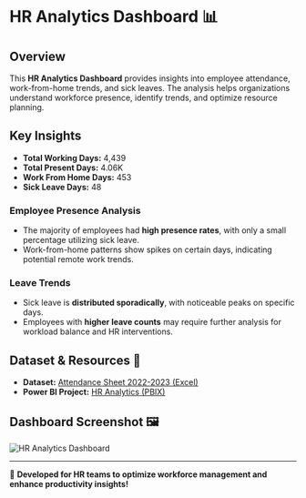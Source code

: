 # HR Analytics Dashboard 📊

## Overview
This **HR Analytics Dashboard** provides insights into employee attendance, work-from-home trends, and sick leaves. The analysis helps organizations understand workforce presence, identify trends, and optimize resource planning.

## Key Insights
- **Total Working Days:** 4,439
- **Total Present Days:** 4.06K
- **Work From Home Days:** 453
- **Sick Leave Days:** 48

### **Employee Presence Analysis**
- The majority of employees had **high presence rates**, with only a small percentage utilizing sick leave.
- Work-from-home patterns show spikes on certain days, indicating potential remote work trends.

### **Leave Trends**
- Sick leave is **distributed sporadically**, with noticeable peaks on specific days.
- Employees with **higher leave counts** may require further analysis for workload balance and HR interventions.

## Dataset & Resources 📂
- **Dataset:** [Attendance Sheet 2022-2023 (Excel)](https://github.com/tanshigarg/HR-Analytics/blob/6037da85f3513ed08fe4ecd58d40ac9a4ef2256b/Attendance%20Sheet%202022-2023_Masked.xlsx)
- **Power BI Project:** [HR Analytics (PBIX)](https://github.com/tanshigarg/HR-Analytics/blob/dc24bee46b3f733e6e4b783767062da4cf013f6c/Hr%20Analytics%20Project.pbix)

## Dashboard Screenshot 🖼️
![HR Analytics Dashboard](your_dashboard_image_link_here)

---

🚀 **Developed for HR teams to optimize workforce management and enhance productivity insights!**
